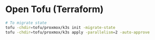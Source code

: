 # Open Tofu (Terraform)
```bash
# To migrate state
tofu -chdir=tofu/proxmox/k3s init -migrate-state
tofu -chdir=tofu/proxmox/k3s apply -parallelism=2 -auto-approve
```
